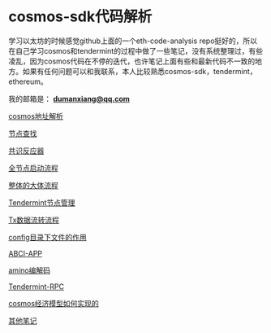 # cosmos-sdk代码解析

学习以太坊的时候感觉github上面的一个eth-code-analysis repo挺好的，所以在自己学习cosmos和tendermint的过程中做了一些笔记，没有系统整理过，有些凌乱，因为cosmos代码在不停的迭代，也许笔记上面有些和最新代码不一致的地方。如果有任何问题可以和我联系，本人比较熟悉cosmos-sdk，tendermint，ethereum。

我的邮箱是： **dumanxiang@qq.com**

[cosmos地址解析](https://github.com/elvin-du/cosmos-sdk-code-analysis/blob/master/address.md)

[节点查找](https://github.com/elvin-du/cosmos-sdk-code-analysis/blob/master/p2p-find-node.md)

[共识反应器](https://github.com/elvin-du/cosmos-sdk-code-analysis/blob/master/consensus-reactor.md)

[全节点启动流程](https://github.com/elvin-du/cosmos-sdk-code-analysis/blob/master/full-node-start.md)

[整体的大体流程](https://github.com/elvin-du/cosmos-sdk-code-analysis/blob/master/main-sequence.md)

[Tendermint节点管理](https://github.com/elvin-du/cosmos-sdk-code-analysis/blob/master/tendermint-peers.md)

[Tx数据流转流程](https://github.com/elvin-du/cosmos-sdk-code-analysis/blob/master/broadcast-Tx.md)

[config目录下文件的作用](https://github.com/elvin-du/cosmos-sdk-code-analysis/blob/master/config-folder.md)

[ABCI-APP](https://github.com/elvin-du/cosmos-sdk-code-analysis/blob/master/daemon/ABCI-APP.md)

[amino编解码](https://github.com/elvin-du/cosmos-sdk-code-analysis/blob/master/daemon/codec.md)

[Tendermint-RPC](https://github.com/elvin-du/cosmos-sdk-code-analysis/blob/master/daemon/tendermint/rpc.md)

[cosmos经济模型如何实现的](https://github.com/elvin-du/cosmos-sdk-code-analysis/blob/master/client/distribution.md)

[其他笔记](https://github.com/elvin-du/cosmos-sdk-code-analysis/blob/master/others.md)
